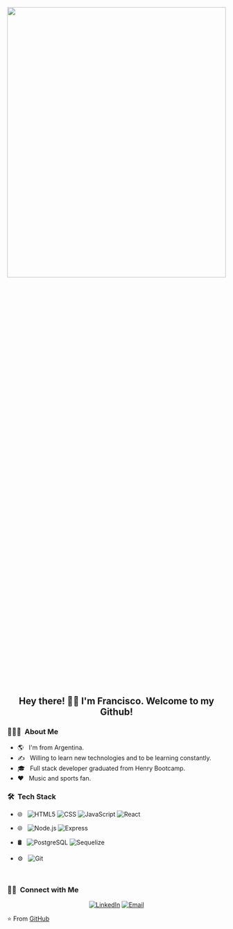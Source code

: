 <img width="100%" height="40%" src="https://images8.alphacoders.com/115/thumb-1920-1156488.png">

<h2 align="center"> Hey there! 🙋‍♂️ I'm Francisco. Welcome to my Github! </h2>


<h3> 👨🏻‍💻 &nbsp;About Me </h3>

- 🌎 &nbsp; I'm from Argentina.
- ✍️ &nbsp; Willing to learn new technologies and to be learning constantly.
- 🎓 &nbsp; Full stack developer graduated from Henry Bootcamp.
- :heart: &nbsp; Music and sports fan.

<h3> 🛠 &nbsp;Tech Stack</h3>

- 🌐 &nbsp; 
  ![HTML5](https://img.shields.io/badge/-HTML5-333333?style=flat&logo=HTML5)
  ![CSS](https://img.shields.io/badge/-CSS-333333?style=flat&logo=CSS3&logoColor=1572B6)
  ![JavaScript](https://img.shields.io/badge/-JavaScript-333333?style=flat&logo=javascript)
  ![React](https://img.shields.io/badge/-React-333333?style=flat&logo=react)
  
 - 🌐 &nbsp;
  ![Node.js](https://img.shields.io/badge/-Node.js-333333?style=flat&logo=node.js)
  ![Express](https://img.shields.io/badge/-Express-333333?style=flat&logo=Express)
  
- 🛢 &nbsp;
  ![PostgreSQL](https://img.shields.io/badge/-PostgreSQL-333333?style=flat&logo=PostgreSQL)
  ![Sequelize](https://img.shields.io/badge/-Sequelize-333333?style=flat&logo=Sequelize)
- ⚙️ &nbsp;
  ![Git](https://img.shields.io/badge/-Git-333333?style=flat&logo=git)

<br/>


<h3> 🤝🏻 &nbsp;Connect with Me </h3>

<p align="center">
<a href="https://www.linkedin.com/in/francisco-siri-fullstack/"><img alt="LinkedIn" src="https://img.shields.io/badge/LinkedIn-Francisco%20Siri%20-blue?style=flat-square&logo=linkedin"></a>
<a href="mailto:francisco.siri7@gmail.com"><img alt="Email" src="https://img.shields.io/badge/Email-francisco.siri7@gmail.com-blue?style=flat-square&logo=gmail"></a>
</p>

⭐️ From [GitHub](https://github.com/fransiri7)
